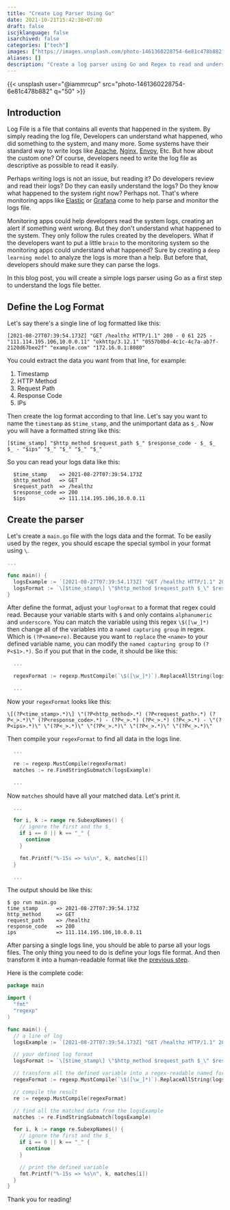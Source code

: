 ```yaml
---
title: "Create Log Parser Using Go"
date: 2021-10-21T15:42:38+07:00
draft: false
iscjklanguage: false
isarchived: false
categories: ["tech"]
images: ["https://images.unsplash.com/photo-1461360228754-6e81c478b882?w=1920&q=50"]
aliases: []
description: "Create a log parser using Go and Regex to read and understand the system logs"
---
```


{{< unsplash user="@iammrcup" src="photo-1461360228754-6e81c478b882" q="50" >}}

## Introduction

Log File is a file that contains all events that happened in the system. By simply reading the log file, Developers can understand what happened, who did something to the system, and many more. Some systems have their standard way to write logs like [Apache](https://httpd.apache.org/docs/2.4/logs.html), [Nginx](https://nginx.org/en/docs/http/ngx_http_log_module.html), [Envoy](https://www.envoyproxy.io/docs/envoy/latest/configuration/observability/access_log/usage), Etc. But how about the custom one? Of course, developers need to write the log file as descriptive as possible to read it easily.

Perhaps writing logs is not an issue, but reading it? Do developers review and read their logs? Do they can easily understand the logs? Do they know what happened to the system right now? Perhaps not. That's where monitoring apps like [Elastic](https://www.elastic.co/) or [Grafana](https://grafana.com/) come to help parse and monitor the logs file.

Monitoring apps could help developers read the system logs, creating an alert if something went wrong. But they don't understand what happened to the system. They only follow the rules created by the developers. What if the developers want to put a little `brain` to the monitoring system so the monitoring apps could understand what happened? Sure by creating a `deep learning model` to analyze the logs is more than a help. But before that, developers should make sure they can parse the logs.

In this blog post, you will create a simple logs parser using Go as a first step to understand the logs file better.

## Define the Log Format

Let's say there's a single line of log formatted like this:

```plain
[2021-08-27T07:39:54.173Z] "GET /healthz HTTP/1.1" 200 - 0 61 225 - "111.114.195.106,10.0.0.11" "okhttp/3.12.1" "0557b0bd-4c1c-4c7a-ab7f-2120d67bee2f" "example.com" "172.16.0.1:8080"
```

You could extract the data you want from that line, for example:

1. Timestamp
2. HTTP Method
3. Request Path
4. Response Code
5. IPs

Then create the log format according to that line. Let's say you want to name the `timestamp` as `$time_stamp`, and the unimportant data as `$_`. Now you will have a formatted string like this:

```plain
[$time_stamp] "$http_method $request_path $_" $response_code - $_ $_ $_ - "$ips" "$_" "$_" "$_" "$_"
```

So you can read your logs data like this:

```plain
  $time_stamp    => 2021-08-27T07:39:54.173Z
  $http_method   => GET
  $request_path  => /healthz
  $response_code => 200
  $ips           => 111.114.195.106,10.0.0.11
```

## Create the parser

Let's create a `main.go` file with the logs data and the format. To be easily used by the regex, you should escape the special symbol in your format using `\`.

```go  {linenostart=3}
...

func main() {
  logsExample := `[2021-08-27T07:39:54.173Z] "GET /healthz HTTP/1.1" 200 - 0 61 225 - "111.114.195.106,10.0.0.11" "okhttp/3.12.1" "0557b0bd-4c1c-4c7a-ab7f-2120d67bee2f" "example.com" "172.16.0.1:8080"`
  logsFormat := `\[$time_stamp\] \"$http_method $request_path $_\" $response_code - $_ $_ $_ - \"$ips\" \"$_\" \"$_\" \"$_\" \"$_\"`
}
```

After define the format, adjust your `logFormat` to a format that regex could read. Because your variable starts with `$` and only contains `alphanumeric` and `underscore`. You can match the variable using this regex `\$([\w_]*)` then change all of the variables into a `named capturing group` in regex. Which is `(?P<name>re)`. Because you want to `replace` the `<name>` to your defined variable name, you can modify the `named capturing group` to `(?P<$1>.*)`. So if you put that in the code, it should be like this:

```go {linenostart=6}
  ...

  regexFormat := regexp.MustCompile(`\$([\w_]*)`).ReplaceAllString(logsFormat, `(?P<$1>.*)`)

  ...
```

Now your `regexFormat` looks like this:

```plain
\[(?P<time_stamp>.*)\] \"(?P<http_method>.*) (?P<request_path>.*) (?P<_>.*)\" (?P<response_code>.*) - (?P<_>.*) (?P<_>.*) (?P<_>.*) - \"(?P<ips>.*)\" \"(?P<_>.*)\" \"(?P<_>.*)\" \"(?P<_>.*)\" \"(?P<_>.*)\"
```

Then compile your `regexFormat` to find all data in the logs line.

```go {linenostart=7}
  ...

  re := regexp.MustCompile(regexFormat)
  matches := re.FindStringSubmatch(logsExample)

  ...
```

Now `matches` should have all your matched data. Let's print it.

```go {linenostart=10}
  ...

  for i, k := range re.SubexpNames() {
    // ignore the first and the $_
    if i == 0 || k == "_" {
      continue
    }

    fmt.Printf("%-15s => %s\n", k, matches[i])
  }

  ...
```

The output should be like this:

```plain
$ go run main.go 
time_stamp      => 2021-08-27T07:39:54.173Z
http_method     => GET
request_path    => /healthz
response_code   => 200
ips             => 111.114.195.106,10.0.0.11
```

After parsing a single logs line, you should be able to parse all your logs files. The only thing you need to do is define your logs file format. And then transform it into a human-readable format like the [previous step](#define-the-log-format).

Here is the complete code:

```go
package main

import (
  "fmt"
  "regexp"
)

func main() {
  // a line of log
  logsExample := `[2021-08-27T07:39:54.173Z] "GET /healthz HTTP/1.1" 200 - 0 61 225 - "111.114.195.106,10.0.0.11" "okhttp/3.12.1" "0557b0bd-4c1c-4c7a-ab7f-2120d67bee2f" "example.com" "172.16.0.1:8080"`

  // your defined log format
  logsFormat := `\[$time_stamp\] \"$http_method $request_path $_\" $response_code - $_ $_ $_ - \"$ips\" \"$_\" \"$_\" \"$_\" \"$_\"`

  // transform all the defined variable into a regex-readable named format
  regexFormat := regexp.MustCompile(`\$([\w_]*)`).ReplaceAllString(logsFormat, `(?P<$1>.*)`)

  // compile the result
  re := regexp.MustCompile(regexFormat)

  // find all the matched data from the logsExample
  matches := re.FindStringSubmatch(logsExample)

  for i, k := range re.SubexpNames() {
    // ignore the first and the $_
    if i == 0 || k == "_" {
      continue
    }

    // print the defined variable
    fmt.Printf("%-15s => %s\n", k, matches[i])
  }
}
```

Thank you for reading!
